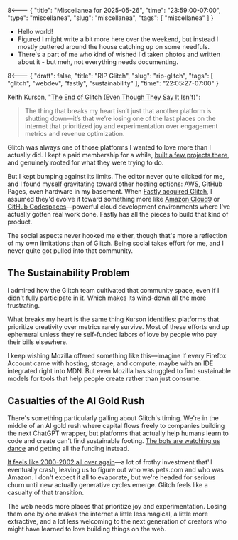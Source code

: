 8<--- { "title": "Miscellanea for 2025-05-26", "time": "23:59:00-07:00", "type": "miscellanea", "slug": "miscellanea", "tags": [ "miscellanea" ] }

- Hello world!
- Figured I might write a bit more here over the weekend, but instead I mostly puttered around the house catching up on some needfuls.
- There's a part of me who kind of wished I'd taken photos and written about it - but meh, not everything needs documenting.

8<--- { "draft": false, "title": "RIP Glitch", "slug": "rip-glitch", "tags": [ "glitch", "webdev", "fastly", "sustainability" ], "time": "22:05:27-07:00" }

Keith Kurson, "[The End of Glitch (Even Though They Say It Isn't)](https://blog.keith.is/blog/the-end-of-glitch-even-though-they-say-it-isnt/)":

> The thing that breaks my heart isn’t just that another platform is shutting down—it’s that we’re losing one of the last places on the internet that prioritized joy and experimentation over engagement metrics and revenue optimization.

Glitch was always one of those platforms I wanted to love more than I actually did. I kept a paid membership for a while, [built a few projects there](https://glitch.com/@lmorchard), and genuinely rooted for what they were trying to do. 

But I kept bumping against its limits. The editor never quite clicked for me, and I found myself gravitating toward other hosting options: AWS, GitHub Pages, even hardware in my basement. When [Fastly acquired Glitch](https://www.fastly.com/press/press-releases/fastly-announces-acquisition-of-glitch), I assumed they'd evolve it toward something more like [Amazon Cloud9](https://aws.amazon.com/cloud9/) or [GitHub Codespaces](https://github.com/features/codespaces)—powerful cloud development environments where I've actually gotten real work done. Fastly has all the pieces to build that kind of product.

The social aspects never hooked me either, though that's more a reflection of my own limitations than of Glitch. Being social takes effort for me, and I never quite got pulled into that community.

## The Sustainability Problem
I admired how the Glitch team cultivated that community space, even if I didn't fully participate in it. Which makes its wind-down all the more frustrating.

What breaks my heart is the same thing Kurson identifies: platforms that prioritize creativity over metrics rarely survive. Most of these efforts end up ephemeral unless they're self-funded labors of love by people who pay their bills elsewhere.

I keep wishing Mozilla offered something like this—imagine if every Firefox Account came with hosting, storage, and compute, maybe with an IDE integrated right into MDN. But even Mozilla has struggled to find sustainable models for tools that help people create rather than just consume.

## Casualties of the AI Gold Rush
There's something particularly galling about Glitch's timing. We're in the middle of an AI gold rush where capital flows freely to companies building the next ChatGPT wrapper, but platforms that actually help humans learn to code and create can't find sustainable footing. [The bots are watching us dance](https://blog.lmorchard.com/2024/03/11/dance-for-the-bots/index.html) and getting all the funding instead.

[It feels like 2000-2002 all over again](https://skooloflife.medium.com/99-of-ai-startups-will-be-dead-by-2026-heres-why-bfc974edd968)—a lot of frothy investment that'll eventually crash, leaving us to figure out who was pets.com and who was Amazon. I don't expect it all to evaporate, but we're headed for serious churn until new actually generative cycles emerge. Glitch feels like a casualty of that transition.

The web needs more places that prioritize joy and experimentation. Losing them one by one makes the internet a little less magical, a little more extractive, and a lot less welcoming to the next generation of creators who might have learned to love building things on the web.
